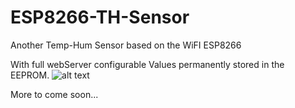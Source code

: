 # ESP8266-TH-Sensor
Another Temp-Hum Sensor based on the WiFI ESP8266

With full webServer configurable Values permanently stored in the EEPROM.
![alt text](https://raw.githubusercontent.com/TomT1965/ESP8266-TH-Sensor/V100.JPG)

More to come soon...
